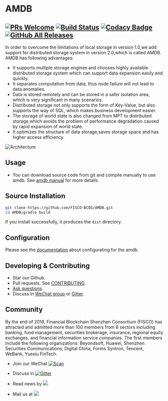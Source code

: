 # AMDB
[![PRs Welcome](https://img.shields.io/badge/PRs-welcome-brightgreen.svg?style=flat-square)](http://makeapullrequest.com)
[![Build Status](https://travis-ci.org/FISCO-BCOS/console.svg?branch=master)](https://travis-ci.org/FISCO-BCOS/console)
[![Codacy Badge](https://api.codacy.com/project/badge/Grade/a2a6c2eb499e42739d066ff775d1b288)](https://www.codacy.com/app/fisco/console?utm_source=github.com&amp;utm_medium=referral&amp;utm_content=FISCO-BCOS/console&amp;utm_campaign=Badge_Grade)
[![GitHub All Releases](https://img.shields.io/github/downloads/FISCO-BCOS/AMDB/total.svg)](https://github.com/FISCO-BCOS/AMDB)
---

In order to overcome the limitations of local storage in version 1.0,we add support for distributed storage system in version 2.0,which is called AMDB.
AMDB has following advantages:
- It supports multiple storage engines and chooses highly available distributed storage system which can support data expansion easily and quickly.
- It separates computation from data, thus node failure will not lead to data anomalies.
- Data is stored remotely and can be stored in a safer isolation area, which is very significant in many scenarios.
- Distributed storage not only supports the form of Key-Value, but also supports the way of SQL, which makes business development easier.
- The storage of world state is also changed from MPT to distributed storage,which  avoids the problem of performance degradation caused by rapid expansion of world state.
- It optimizes the structure of data storage,saves storage space and has higher access efficiency.

![Architecture](https://fisco-bcos-documentation.readthedocs.io/zh_CN/release-2.0/_images/logic_archite.png) 

## Usage

- You can download source code from git and compile manually to use amdb. See [amdb manual](https://fisco-bcos-documentation.readthedocs.io/zh_CN/latest/docs/manual/amdbconfig.html) for more details.

## Source Installation
```bash
git clone https://github.com/FISCO-BCOS/AMDB.git
cd AMDB;gradle build
```
If you install successfully, it produces the `dist` directory.

## Configuration
Please see the [documentation](https://fisco-bcos-documentation.readthedocs.io/zh_CN/latest/docs/manual/amdbconfig.html) about configurating for the amdb.

## Developing & Contributing
- Star our Github.
- Pull requests. See [CONTRIBUTING](CONTRIBUTING.md).
- [Ask questions](https://github.com/FISCO-BCOS/AMDB/issues).
- Discuss in [WeChat group](image/WeChatQR.jpg)  or [Gitter](https://gitter.im/fisco-bcos/Lobby).

## Community

By the end of 2018, Financial Blockchain Shenzhen Consortium (FISCO) has attracted and admitted more than 100 members from 6 sectors including banking, fund management, securities brokerage, insurance, regional equity exchanges, and financial information service companies. The first members include the following organizations: Beyondsoft, Huawei, Shenzhen Securities Communications, Digital China, Forms Syntron, Tencent, WeBank, Yuexiu FinTech.

- Join our WeChat [![Scan](https://img.shields.io/badge/style-Scan_QR_Code-green.svg?logo=wechat&longCache=false&style=social&label=Group)](image/WeChatQR.jpg) 

- Discuss in [![Gitter](https://img.shields.io/badge/style-on_gitter-green.svg?logo=gitter&longCache=false&style=social&label=Chat)](https://gitter.im/fisco-bcos/Lobby) 

- Read news by [![](https://img.shields.io/twitter/url/http/shields.io.svg?style=social&label=Follow@FiscoBcos)](https://twitter.com/FiscoBcos)

- Mail us at [![](https://img.shields.io/twitter/url/http/shields.io.svg?logo=Gmail&style=social&label=service@fisco.com.cn)](mailto:service@fisco.com.cn)


